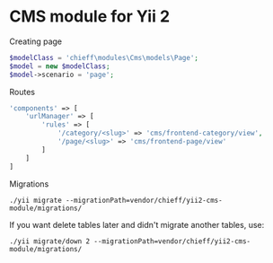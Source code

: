 CMS module for Yii 2
=====

Creating page
```php
$modelClass = 'chieff\modules\Cms\models\Page';
$model = new $modelClass;
$model->scenario = 'page';
```

Routes
```php
'components' => [
    'urlManager' => [
        'rules' => [
            '/category/<slug>' => 'cms/frontend-category/view',
            '/page/<slug>' => 'cms/frontend-page/view'
        ]
    ]
]
```

Migrations
```
./yii migrate --migrationPath=vendor/chieff/yii2-cms-module/migrations/
```

If you want delete tables later and didn't migrate another tables, use:
```
./yii migrate/down 2 --migrationPath=vendor/chieff/yii2-cms-module/migrations/
```